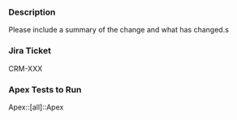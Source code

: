 ### Description

Please include a summary of the change and what has changed.s

### Jira Ticket

CRM-XXX

### Apex Tests to Run

Apex::[all]::Apex